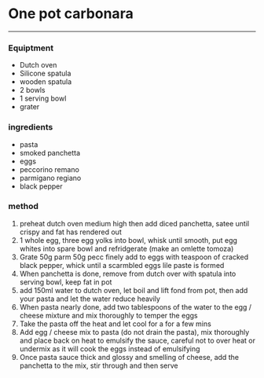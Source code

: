 # One pot carbonara

---

### Equiptment
- Dutch oven
- Silicone spatula
- wooden spatula
- 2 bowls
- 1 serving bowl
- grater


### ingredients
- pasta
- smoked panchetta
- eggs
- peccorino remano
- parmigano regiano
- black pepper

### method

1. preheat dutch oven medium high then add diced panchetta, satee until crispy and fat has rendered out
2. 1 whole egg, three egg yolks into bowl, whisk until smooth, put egg whites into spare bowl and refridgerate (make an omlette tomoza)
3. Grate 50g parm 50g pecc finely add to eggs with teaspoon of cracked black pepper, whick until a scarmbled eggs lile paste is formed
4. When panchetta is done, remove from dutch over with spatula into serving bowl, keep fat in pot
5. add 150ml water to dutch oven, let boil and lift fond from pot, then add your pasta and let the water reduce heavily
6. When pasta nearly done, add two tablespoons of the water to the egg / cheese mixture and mix thoroughly to temper the eggs
7. Take the pasta off the heat and let cool for a for a few mins
8. Add egg / cheese mix to pasta (do not drain the pasta), mix thoroughly and place back on heat to emulsify the sauce, careful not to over heat or undermix as it will cook the eggs instead of emulsifying
9. Once pasta sauce thick and glossy and smelling of cheese, add the panchetta to the mix, stir through and then serve
